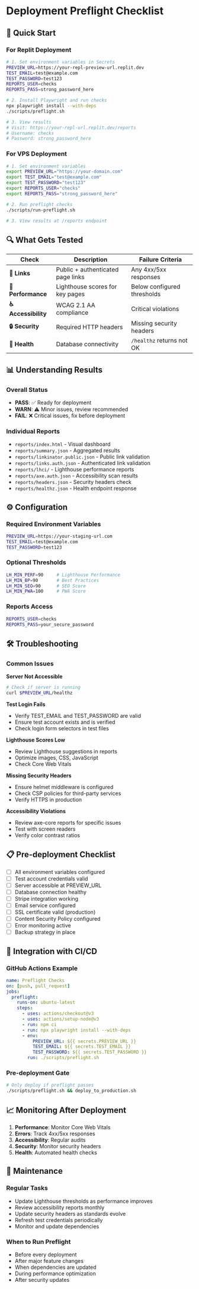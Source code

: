 # Deployment Preflight Checklist

## 🚀 Quick Start

### For Replit Deployment

```bash
# 1. Set environment variables in Secrets
PREVIEW_URL=https://your-repl-preview-url.replit.dev
TEST_EMAIL=test@example.com
TEST_PASSWORD=test123
REPORTS_USER=checks
REPORTS_PASS=strong_password_here

# 2. Install Playwright and run checks
npx playwright install --with-deps
./scripts/preflight.sh

# 3. View results
# Visit: https://your-repl-url.replit.dev/reports
# Username: checks
# Password: strong_password_here
```

### For VPS Deployment

```bash
# 1. Set environment variables
export PREVIEW_URL="https://your-domain.com"
export TEST_EMAIL="test@example.com"
export TEST_PASSWORD="test123"
export REPORTS_USER="checks"
export REPORTS_PASS="strong_password_here"

# 2. Run preflight checks
./scripts/run-preflight.sh

# 3. View results at /reports endpoint
```

## 🔍 What Gets Tested

| Check | Description | Failure Criteria |
|-------|-------------|-------------------|
| **🔗 Links** | Public + authenticated page links | Any 4xx/5xx responses |
| **🚀 Performance** | Lighthouse scores for key pages | Below configured thresholds |
| **♿ Accessibility** | WCAG 2.1 AA compliance | Critical violations |
| **🔒 Security** | Required HTTP headers | Missing security headers |
| **💚 Health** | Database connectivity | `/healthz` returns not OK |

## 📊 Understanding Results

### Overall Status
- **PASS**: ✅ Ready for deployment
- **WARN**: ⚠️ Minor issues, review recommended
- **FAIL**: ❌ Critical issues, fix before deployment

### Individual Reports
- `reports/index.html` - Visual dashboard
- `reports/summary.json` - Aggregated results
- `reports/linkinator.public.json` - Public link validation
- `reports/links.auth.json` - Authenticated link validation
- `reports/lhci/` - Lighthouse performance reports
- `reports/axe.auth.json` - Accessibility scan results
- `reports/headers.json` - Security headers check
- `reports/healthz.json` - Health endpoint response

## ⚙️ Configuration

### Required Environment Variables
```bash
PREVIEW_URL=https://your-staging-url.com
TEST_EMAIL=test@example.com
TEST_PASSWORD=test123
```

### Optional Thresholds
```bash
LH_MIN_PERF=90     # Lighthouse Performance
LH_MIN_BP=90       # Best Practices
LH_MIN_SEO=90      # SEO Score
LH_MIN_PWA=100     # PWA Score
```

### Reports Access
```bash
REPORTS_USER=checks
REPORTS_PASS=your_secure_password
```

## 🛠️ Troubleshooting

### Common Issues

**Server Not Accessible**
```bash
# Check if server is running
curl $PREVIEW_URL/healthz
```

**Test Login Fails**
- Verify TEST_EMAIL and TEST_PASSWORD are valid
- Ensure test account exists and is verified
- Check login form selectors in test files

**Lighthouse Scores Low**
- Review Lighthouse suggestions in reports
- Optimize images, CSS, JavaScript
- Check Core Web Vitals

**Missing Security Headers**
- Ensure helmet middleware is configured
- Check CSP policies for third-party services
- Verify HTTPS in production

**Accessibility Violations**
- Review axe-core reports for specific issues
- Test with screen readers
- Verify color contrast ratios

## 📋 Pre-deployment Checklist

- [ ] All environment variables configured
- [ ] Test account credentials valid
- [ ] Server accessible at PREVIEW_URL
- [ ] Database connection healthy
- [ ] Stripe integration working
- [ ] Email service configured
- [ ] SSL certificate valid (production)
- [ ] Content Security Policy configured
- [ ] Error monitoring active
- [ ] Backup strategy in place

## 🔄 Integration with CI/CD

### GitHub Actions Example
```yaml
name: Preflight Checks
on: [push, pull_request]
jobs:
  preflight:
    runs-on: ubuntu-latest
    steps:
      - uses: actions/checkout@v3
      - uses: actions/setup-node@v3
      - run: npm ci
      - run: npx playwright install --with-deps
      - env:
          PREVIEW_URL: ${{ secrets.PREVIEW_URL }}
          TEST_EMAIL: ${{ secrets.TEST_EMAIL }}
          TEST_PASSWORD: ${{ secrets.TEST_PASSWORD }}
        run: ./scripts/preflight.sh
```

### Pre-deployment Gate
```bash
# Only deploy if preflight passes
./scripts/preflight.sh && deploy_to_production.sh
```

## 📈 Monitoring After Deployment

1. **Performance**: Monitor Core Web Vitals
2. **Errors**: Track 4xx/5xx responses
3. **Accessibility**: Regular audits
4. **Security**: Monitor security headers
5. **Health**: Automated health checks

## 🔧 Maintenance

### Regular Tasks
- Update Lighthouse thresholds as performance improves
- Review accessibility reports monthly
- Update security headers as standards evolve
- Refresh test credentials periodically
- Monitor and update dependencies

### When to Run Preflight
- Before every deployment
- After major feature changes
- When dependencies are updated
- During performance optimization
- After security updates